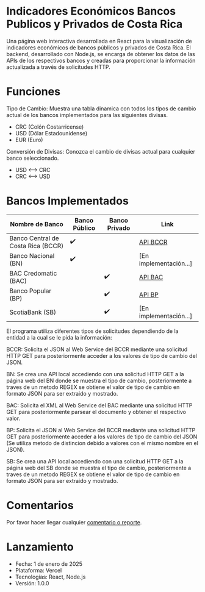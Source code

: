 # Indicadores Económicos Bancos Publicos y Privados de Costa Rica 

Una página web interactiva desarrollada en React para la visualización de indicadores económicos de bancos públicos y privados de Costa Rica. El backend, desarrollado con Node.js, se encarga de obtener los datos de las APIs de los respectivos bancos y creadas para proporcionar la información actualizada a través de solicitudes HTTP.

# Funciones

Tipo de Cambio: Muestra una tabla dinamica con todos los tipos de cambio actual de los bancos implementados para las siguientes divisas.

- CRC (Colón Costarricense)
- USD (Dólar Estadounidense)
- EUR (Euro)

Conversión de Divisas: Conozca el cambio de divisas actual para cualquier banco seleccionado.

- USD ⟷ CRC
- CRC ⟷ USD

# Bancos Implementados

| Nombre de Banco                                | Banco Público | Banco Privado | Link                                                                                          |
|--------------------------------------|---------------|---------------|-----------------------------------------------------------------------------------------------|
| Banco Central de Costa Rica (BCCR)   | ✔️            |               | [API BCCR](https://api.hacienda.go.cr/indicadores/tc)                                         |
| Banco Nacional (BN)                  | ✔️             |               | [En implementación...]                                               |
| BAC Credomatic (BAC)                 |               | ✔️             | [API BAC](https://www.sucursalelectronica.com/exchangerate/showXmlExchangeRate.do)            |
| Banco Popular (BP)                   |               | ✔️            | [API BP](https://www.appsbp.com/WsSINPEMovilV2/ServiciosGeneral/indicadoresfinancieros)       |
| ScotiaBank (SB)                      |               | ✔️             | [En implementación...]                                                   |


El programa utiliza diferentes tipos de solicitudes dependiendo de la entidad a la cual se le pida la información:

BCCR: Solicita el JSON al Web Service del BCCR mediante una solicitud HTTP GET para posteriormente acceder a los valores de tipo de cambio del JSON.

BN: Se crea una API local accediendo con una solicitud HTTP GET a la página web del BN donde se muestra el tipo de cambio, posteriormente a traves de un metodo REGEX se obtiene el valor de tipo de cambio en formato JSON para ser extraido y mostrado.

BAC: Solicita el XML al Web Service del BAC mediante una solicitud HTTP GET para posteriormente parsear el documento y obtener el respectivo valor.

BP:  Solicita el JSON al Web Service del BCCR mediante una solicitud HTTP GET para posteriormente acceder a los valores de tipo de cambio del JSON (Se utiliza metodo de distincion debido a valores con el mismo nombre en el JSON).

SB: Se crea una API local accediendo con una solicitud HTTP GET a la página web del SB donde se muestra el tipo de cambio, posteriormente a traves de un metodo REGEX se obtiene el valor de tipo de cambio en formato JSON para ser extraido y mostrado.

# Comentarios
Por favor hacer llegar cualquier [comentario o reporte](mailto:codificatorgm@gmail.com).

# Lanzamiento
- Fecha: 1 de enero de 2025
- Plataforma: Vercel
- Tecnologías: React, Node.js
- Versión: 1.0.0
